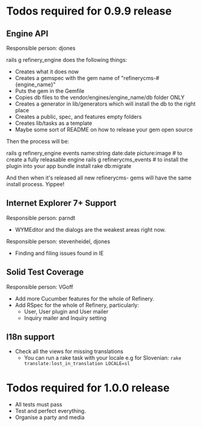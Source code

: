 # Todos required for 0.9.9 release

## Engine API

Responsible person: djones

rails g refinery_engine does the following things:

- Creates what it does now
- Creates a gemspec with the gem name of "refinerycms-#{engine_name}"
- Puts the gem in the Gemfile
- Copies db files to the vendor/engines/engine_name/db folder ONLY
- Creates a generator in lib/generators which will install the db to the right place
- Creates a public, spec, and features empty folders
- Creates lib/tasks as a template
- Maybe some sort of README on how to release your gem open source

Then the process will be:

rails g refinery_engine events name:string date:date picture:image # to create a fully releasable engine
rails g refinerycms_events # to install the plugin into your app
bundle install
rake db:migrate

And then when it's released all new refinerycms- gems will have the same install process. Yippee!

## Internet Explorer 7+ Support

Responsible person: parndt

* WYMEditor and the dialogs are the weakest areas right now.

Responsible person: stevenheidel, djones

* Finding and filing issues found in IE

## Solid Test Coverage

Responsible person: VGoff

* Add more Cucumber features for the whole of Refinery.
* Add RSpec for the whole of Refinery, particularly:
  - User, User plugin and User mailer
  - Inquiry mailer and Inquiry setting

## I18n support

* Check all the views for missing translations
  - You can run a rake task with your locale e.g for Slovenian:
  ``rake translate:lost_in_translation LOCALE=sl``

# Todos required for 1.0.0 release

* All tests must pass
* Test and perfect everything.
* Organise a party and media